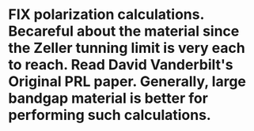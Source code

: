 # FIX polarization calculations. Becareful about the material since the Zeller tunning limit is very each to reach. Read David Vanderbilt's Original PRL paper.  Generally, large bandgap material is better for performing such calculations.
